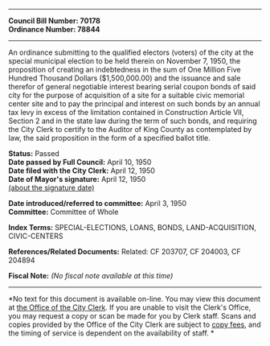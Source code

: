 * * * * *  
  
**Council Bill Number: [](#h0)[](#h2)70178**   
**Ordinance Number: 78844**  
  
* * * * *  
  
An ordinance submitting to the qualified electors (voters) of the city at the special municipal election to be held therein on November 7, 1950, the proposition of creating an indebtedness in the sum of One Million Five Hundred Thousand Dollars ($1,500,000.00) and the issuance and sale therefor of general negotiable interest bearing serial coupon bonds of said city for the purpose of acquisition of a site for a suitable civic memorial center site and to pay the principal and interest on such bonds by an annual tax levy in excess of the limitation contained in Construction Article VII, Section 2 and in the state law during the term of such bonds, and requiring the City Clerk to certify to the Auditor of King County as contemplated by law, the said proposition in the form of a specified ballot title.  
  
**Status:** Passed   
**Date passed by Full Council:** April 10, 1950   
**Date filed with the City Clerk:** April 12, 1950   
**Date of Mayor's signature:** April 12, 1950   
[(about the signature date)](/~public/approvaldate.htm)   
  
  
**Date introduced/referred to committee:** April 3, 1950   
**Committee:** Committee of Whole   
  
**Index Terms:** SPECIAL-ELECTIONS, LOANS, BONDS, LAND-ACQUISITION, CIVIC-CENTERS  
  
**References/Related Documents:** Related: CF 203707, CF 204003, CF 204894  
  
**Fiscal Note:** *(No fiscal note available at this time)*  
  
* * * * *  
  
*No text for this document is available on-line. You may view this document at [the Office of the City Clerk](http://www.seattle.gov/leg/clerk/contactUs.htm). If you are unable to visit the Clerk's Office, you may request a copy or scan be made for you by Clerk staff. Scans and copies provided by the Office of the City Clerk are subject to [copy fees](http://clerk.seattle.gov/~public/clerkfees.htm), and the timing of service is dependent on the availability of staff. *  
  
  
